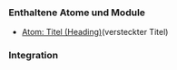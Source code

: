 ### Enthaltene Atome und Module
* [Atom: Titel (Heading)](../../atoms/headings/headings.html)(versteckter Titel)

### Integration

